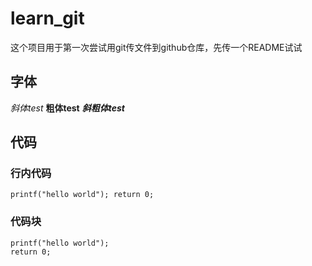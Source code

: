 # learn_git
这个项目用于第一次尝试用git传文件到github仓库，先传一个README试试
## 字体
*斜体test* **粗体test** ***斜粗体test***

## 代码
### 行内代码
`printf("hello world"); return 0;`
### 代码块
```
printf("hello world");
return 0;
```